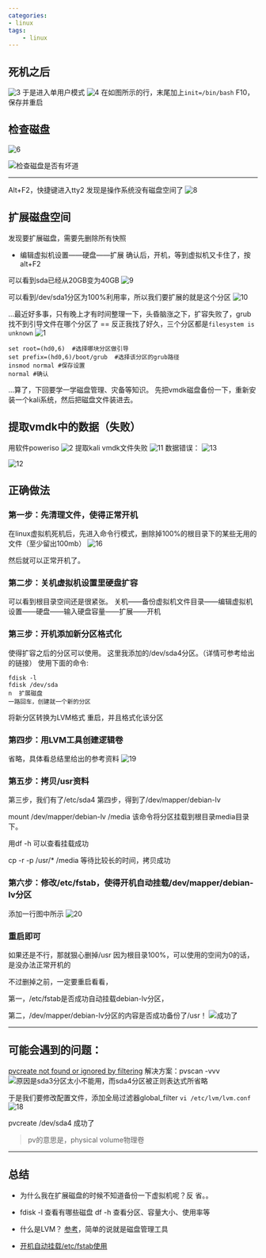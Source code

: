 ```yaml
---
categories:
- linux
tags: 
    - linux
---
```

## 死机之后
![3](https://raw.githubusercontent.com/Whale3070/Whale3070.github.io/master/images/0923/3.PNG)
于是进入单用户模式
![4](https://raw.githubusercontent.com/Whale3070/Whale3070.github.io/master/images/0923/4.PNG)
在如图所示的行，末尾加上`init=/bin/bash`
F10，保存并重启
## 检查磁盘
![6](https://raw.githubusercontent.com/Whale3070/Whale3070.github.io/master/images/0923/6.PNG)

![检查磁盘是否有坏道](https://raw.githubusercontent.com/Whale3070/Whale3070.github.io/master/images/0923/7.PNG)

---

Alt+F2，快捷键进入tty2
发现是操作系统没有磁盘空间了
![8](https://raw.githubusercontent.com/Whale3070/Whale3070.github.io/master/images/0923/8.PNG)

## 扩展磁盘空间
发现要扩展磁盘，需要先删除所有快照

- 编辑虚拟机设置——硬盘——扩展
确认后，开机，等到虚拟机又卡住了，按alt+F2

可以看到sda已经从20GB变为40GB
![9](https://raw.githubusercontent.com/Whale3070/Whale3070.github.io/master/images/0923/9.PNG)

可以看到/dev/sda1分区为100%利用率，所以我们要扩展的就是这个分区
![10](https://raw.githubusercontent.com/Whale3070/Whale3070.github.io/master/images/0923/10.PNG)

...最近好多事，只有晚上才有时间整理一下，头昏脑涨之下，扩容失败了，grub找不到引导文件在哪个分区了 ==
反正我找了好久，三个分区都是`filesystem is unknown`
![1](https://raw.githubusercontent.com/Whale3070/Whale3070.github.io/master/images/0923/1.PNG)

```
set root=(hd0,6)  #选择哪块分区做引导
set prefix=(hd0,6)/boot/grub  #选择该分区的grub路径
insmod normal #保存设置
normal #确认
```
...算了，下回要学一学磁盘管理、灾备等知识。
先把vmdk磁盘备份一下，重新安装一个kali系统，然后把磁盘文件装进去。

## 提取vmdk中的数据（失败）
用软件poweriso
![2](https://raw.githubusercontent.com/Whale3070/Whale3070.github.io/master/images/0923/2.PNG)
提取kali vmdk文件失败
![11](https://raw.githubusercontent.com/Whale3070/Whale3070.github.io/master/images/0923/11.PNG)
数据错误：
![13](https://raw.githubusercontent.com/Whale3070/Whale3070.github.io/master/images/0923/13.PNG)

![12](https://raw.githubusercontent.com/Whale3070/Whale3070.github.io/master/images/0923/12.PNG)

## 正确做法
### 第一步：先清理文件，使得正常开机
在linux虚拟机死机后，先进入命令行模式，删除掉100%的根目录下的某些无用的文件（至少留出100mb）
![16](https://raw.githubusercontent.com/Whale3070/Whale3070.github.io/master/images/0923/16.PNG)

然后就可以正常开机了。
### 第二步：关机虚拟机设置里硬盘扩容
可以看到根目录空间还是很紧张。
关机——备份虚拟机文件目录——编辑虚拟机设置——硬盘——输入硬盘容量——扩展——开机

### 第三步：开机添加新分区格式化
使得扩容之后的分区可以使用。
这里我添加的/dev/sda4分区。（详情可参考给出的链接）
使用下面的命令:
```
fdisk -l
fdisk /dev/sda
n  扩展磁盘
一路回车，创建就一个新的分区
```
将新分区转换为LVM格式
重启，并且格式化该分区

### 第四步：用LVM工具创建逻辑卷
省略，具体看总结里给出的参考资料
![19](https://raw.githubusercontent.com/Whale3070/Whale3070.github.io/master/images/0923/19.PNG)

### 第五步：拷贝/usr资料

第三步，我们有了/etc/sda4
第四步，得到了/dev/mapper/debian-lv

mount /dev/mapper/debian-lv /media
该命令将分区挂载到根目录media目录下。

用df -h 可以查看挂载成功

cp -r -p /usr/* /media
等待比较长的时间，拷贝成功

### 第六步：修改/etc/fstab，使得开机自动挂载/dev/mapper/debian-lv分区
添加一行图中所示
![20](https://raw.githubusercontent.com/Whale3070/Whale3070.github.io/master/images/0923/20.PNG)

### 重启即可
如果还是不行，那就狠心删掉/usr
因为根目录100%，可以使用的空间为0的话，是没办法正常开机的

不过删掉之前，一定要重启看看，

第一，/etc/fstab是否成功自动挂载debian-lv分区，

第二，/dev/mapper/debian-lv分区的内容是否成功备份了/usr！
![成功了](https://raw.githubusercontent.com/Whale3070/Whale3070.github.io/master/images/0923/21.PNG)

---

## 可能会遇到的问题：
 [pvcreate not found or ignored by filtering](https://serverfault.com/questions/879519/pvcreate-not-found-or-ignored-by-filtering)
解决方案：pvscan -vvv
![原因是sda3分区太小不能用，而sda4分区被正则表达式所省略](https://raw.githubusercontent.com/Whale3070/Whale3070.github.io/master/images/0923/17.PNG)

于是我们要修改配置文件，添加全局过滤器global_filter
`vi /etc/lvm/lvm.conf`
![18](https://raw.githubusercontent.com/Whale3070/Whale3070.github.io/master/images/0923/18.PNG)

pvcreate /dev/sda4 成功了
>pv的意思是，physical volume物理卷

---

## 总结
- 为什么我在扩展磁盘的时候不知道备份一下虚拟机呢？反
省。。
- fdisk -l 查看有哪些磁盘
df -h 查看分区、容量大小、使用率等

- 什么是LVM？
[参考](https://linux.cn/article-3218-1.html)，简单的说就是磁盘管理工具

- [开机自动挂载/etc/fstab使用](http://winhyt.iteye.com/blog/980749)
